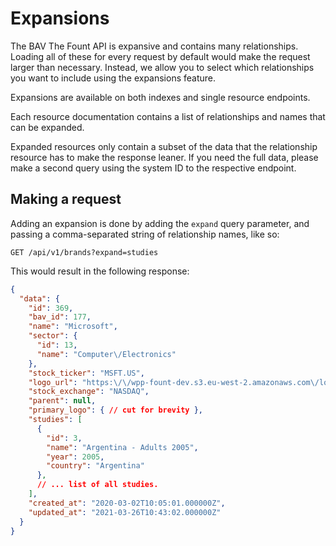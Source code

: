 # Expansions

The BAV The Fount API is expansive and contains many relationships. Loading all of these for every request by default would make the request larger than necessary. Instead, we allow you to select which relationships you want to include using the expansions feature.

Expansions are available on both indexes and single resource endpoints.

Each resource documentation contains a list of relationships and names that can be expanded.

Expanded resources only contain a subset of the data that the relationship resource has to make the response leaner. If you need the full data, please make a second query using the system ID to the respective endpoint.

## Making a request

Adding an expansion is done by adding the `expand` query parameter, and passing a comma-separated string of relationship names, like so:

```http request
GET /api/v1/brands?expand=studies
```

This would result in the following response:

```json
{
  "data": {
    "id": 369,
    "bav_id": 177,
    "name": "Microsoft",
    "sector": {
      "id": 13,
      "name": "Computer\/Electronics"
    },
    "stock_ticker": "MSFT.US",
    "logo_url": "https:\/\/wpp-fount-dev.s3.eu-west-2.amazonaws.com\/logos\/svg\/microsoft-logo-9-april-2020.svg",
    "stock_exchange": "NASDAQ",
    "parent": null,
    "primary_logo": { // cut for brevity },
    "studies": [
      {
        "id": 3,
        "name": "Argentina - Adults 2005",
        "year": 2005,
        "country": "Argentina"
      },
      // ... list of all studies.
    ],
    "created_at": "2020-03-02T10:05:01.000000Z",
    "updated_at": "2021-03-26T10:43:02.000000Z"
  }
}
```
